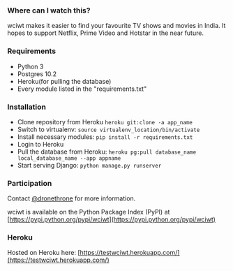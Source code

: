 ### Where can I watch this?
wciwt makes it easier to find your favourite TV shows and movies in India. It hopes to support Netflix, Prime Video and Hotstar in the near future.

### Requirements
* Python 3
* Postgres 10.2
* Heroku(for pulling the database)
* Every module listed in the "requirements.txt"

### Installation
* Clone repository from Heroku ```heroku git:clone -a app_name```
* Switch to virtualenv: ```source virtualenv_location/bin/activate```
* Install necessary modules: ```pip install -r requirements.txt```
* Login to Heroku
* Pull the database from Heroku: ```heroku pg:pull database_name local_database_name --app appname```
* Start serving Django: ```python manage.py runserver```

### Participation
Contact [@dronethrone](https://t.me/dronethrone/) for more information.

wciwt is available on the Python Package Index (PyPI) at [https://pypi.python.org/pypi/wciwt](https://pypi.python.org/pypi/wciwt)

### Heroku
Hosted on Heroku here: [https://testwciwt.herokuapp.com/](https://testwciwt.herokuapp.com/)